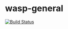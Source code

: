 # wasp-general

[![Build Status](https://jenkins.home.a1ezzz.ru/buildStatus/icon?job=wasp-general)](https://github.com/a1ezzz/wasp-general)
